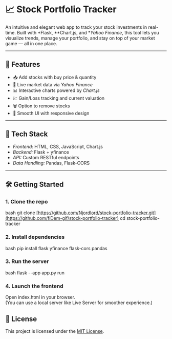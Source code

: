 # 📈 Stock Portfolio Tracker

An intuitive and elegant web app to track your stock investments in real-time. Built with *Flask, **Chart.js, and **Yahoo Finance*, this tool lets you visualize trends, manage your portfolio, and stay on top of your market game — all in one place.

---

## 🚀 Features

- 📥 Add stocks with buy price & quantity  
- 📡 Live market data via *Yahoo Finance*
- 📊 Interactive charts powered by *Chart.js*
- 💹 Gain/Loss tracking and current valuation
- 🗑️ Option to remove stocks
- 💅 Smooth UI with responsive design

---

## 🧠 Tech Stack

- *Frontend:* HTML, CSS, JavaScript, Chart.js  
- *Backend:* Flask + yfinance  
- *API:* Custom RESTful endpoints  
- *Data Handling:* Pandas, Flask-CORS

---

## 🛠️ Getting Started

### 1. Clone the repo
bash
git clone [https://github.com/Njordlord/stock-portfolio-tracker.git](https://github.com/fiDem-gif/stock-portfolio-tracker)
cd stock-portfolio-tracker


### 2. Install dependencies
bash
pip install flask yfinance flask-cors pandas


### 3. Run the server
bash
flask --app app.py run


### 4. Launch the frontend  
Open index.html in your browser.  
(You can use a local server like Live Server for smoother experience.)

## 📜 License

This project is licensed under the [MIT License](LICENSE).



